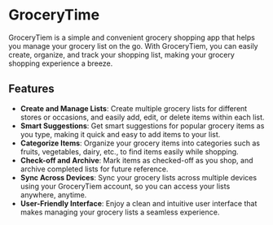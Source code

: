 # GroceryTime

GroceryTiem is a simple and convenient grocery shopping app that helps you manage your grocery list on the go. With GroceryTiem, you can easily create, organize, and track your shopping list, making your grocery shopping experience a breeze.

## Features

- **Create and Manage Lists**: Create multiple grocery lists for different stores or occasions, and easily add, edit, or delete items within each list.
- **Smart Suggestions**: Get smart suggestions for popular grocery items as you type, making it quick and easy to add items to your list.
- **Categorize Items**: Organize your grocery items into categories such as fruits, vegetables, dairy, etc., to find items easily while shopping.
- **Check-off and Archive**: Mark items as checked-off as you shop, and archive completed lists for future reference.
- **Sync Across Devices**: Sync your grocery lists across multiple devices using your GroceryTiem account, so you can access your lists anywhere, anytime.
- **User-Friendly Interface**: Enjoy a clean and intuitive user interface that makes managing your grocery lists a seamless experience.
